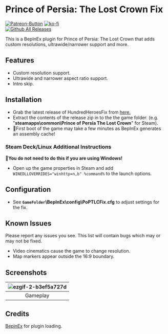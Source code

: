 ﻿# Prince of Persia: The Lost Crown Fix
[![Patreon-Button](https://github.com/user-attachments/assets/629633d4-b8de-46bf-9251-26c9d7b7b573)](https://www.patreon.com/Wintermance) 
[![ko-fi](https://ko-fi.com/img/githubbutton_sm.svg)](https://ko-fi.com/W7W01UAI9)<br />
[![Github All Releases](https://img.shields.io/github/downloads/Lyall/PoPTLCFix/total.svg)](https://github.com/Lyall/PoPTLCFix/releases)

This is a BepInEx plugin for Prince of Persia: The Lost Crown that adds custom resolutions, ultrawide/narrower support and more.<br />

## Features
- Custom resolution support.
- Ultrawide and narrower aspect ratio support.
- Intro skip.

## Installation
- Grab the latest release of HundredHeroesFix from [here.](https://github.com/Lyall/PoPTLCFix/releases)
- Extract the contents of the release zip in to the the game folder. (e.g. "**steamapps\common\Prince of Persia The Lost Crown**" for Steam).
- 🚩First boot of the game may take a few minutes as BepInEx generates an assembly cache!

### Steam Deck/Linux Additional Instructions
🚩**You do not need to do this if you are using Windows!**
- Open up the game properties in Steam and add `WINEDLLOVERRIDES="winhttp=n,b" %command%` to the launch options.

## Configuration
- See **`GameFolder`\BepInEx\config\PoPTLCFix.cfg** to adjust settings for the fix.

## Known Issues
Please report any issues you see.
This list will contain bugs which may or may not be fixed.

- Video cinematics cause the game to change resolution.
- Map markers appear outside the 16:9 boundary.

## Screenshots

| ![ezgif-2-b3ef5a727d](https://github.com/user-attachments/assets/9a0e658d-0a7c-46df-8666-96e04f87c591) |
|:--:|
| Gameplay |

## Credits
[BepinEx](https://github.com/BepInEx/BepInEx) for plugin loading.
